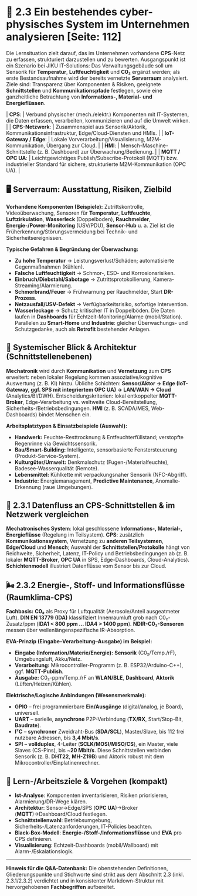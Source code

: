 # 🧩 2.3 Ein bestehendes cyber-physisches System im Unternehmen analysieren [Seite: 112] 

Die Lernsituation zielt darauf, das im Unternehmen vorhandene **CPS**-Netz zu erfassen, strukturiert darzustellen und zu bewerten. Ausgangspunkt ist ein Szenario bei JIKU IT-Solutions: Das Verwaltungsgebäude soll um Sensorik für **Temperatur**, **Luftfeuchtigkeit** und **C0₂** ergänzt werden; als erste Bestandsaufnahme wird der bereits vernetzte **Serverraum** analysiert. Ziele sind: Transparenz über Komponenten & Risiken, geeignete **Schnittstellen** und **Kommunikationspfade** festlegen, sowie eine ganzheitliche Betrachtung von **Informations-, Material- und Energieflüssen**. 

| **CPS**: | Verbund physischer (mech./elektr.) Komponenten mit IT-Systemen, die Daten erfassen, verarbeiten, kommunizieren und auf die Umwelt wirken. |
| **CPS-Netzwerk**: | Zusammenspiel aus Sensorik/Aktorik, Kommunikationsinfrastruktur, Edge/Cloud-Diensten und HMIs. |
| **IoT-Gateway / Edge**: | Lokale Vorverarbeitung/Visualisierung, M2M-Kommunikation, Übergang zur Cloud. |
| **HMI**: | Mensch-Maschine-Schnittstelle (z. B. Dashboard) zur Überwachung/Bedienung. |
| **MQTT / OPC UA**: | Leichtgewichtiges Publish/Subscribe-Protokoll (MQTT) bzw. industrieller Standard für sichere, strukturierte M2M-Kommunikation (OPC UA). |

## 🖥️ Serverraum: Ausstattung, Risiken, Zielbild

**Vorhandene Komponenten (Beispiele):** Zutrittskontrolle, Videoüberwachung, Sensoren für **Temperatur**, **Luftfeuchte**, **Luftzirkulation**, **Wasserleck** (Doppelboden), **Rauchmelder**, **Energie-/Power-Monitoring** (USV/PDU), **Sensor-Hub** u. a. Ziel ist die Früherkennung/Störungsvermeidung bei Technik- und Sicherheitsereignissen. 

**Typische Gefahren & Begründung der Überwachung:**

* **Zu hohe Temperatur** → Leistungsverlust/Schäden; automatisierte Gegenmaßnahmen (Kühlen).
* **Falsche Luftfeuchtigkeit** → Schmor-, ESD- und Korrosionsrisiken.
* **Einbruch/Diebstahl/Sabotage** → Zutrittsprotokollierung, Kamera-Streaming/Alarmierung.
* **Schmorbrand/Feuer** → Frühwarnung per Rauchmelder, Start **DR-Prozess**.
* **Netzausfall/USV-Defekt** → Verfügbarkeitsrisiko, sofortige Intervention.
* **Wasserleckage** → Schutz kritischer IT in Doppelböden.
  Die Daten laufen in **Dashboards** für Echtzeit-Monitoring/Alarme (mobil/Station). Parallelen zu **Smart-Home** und **Industrie**: gleicher Überwachungs- und Schutzgedanke, auch als **Retrofit** bestehender Anlagen. 

## 🧭 Systemischer Blick & Architektur (Schnittstellenebenen)

**Mechatronik** wird durch **Kommunikation** und **Vernetzung** zum **CPS** erweitert: neben lokaler Regelung kommen assoziative/kognitive Auswertung (z. B. KI) hinzu. Übliche Schichten:
**Sensor/Aktor → Edge (IoT-Gateway, ggf. SPS mit integriertem **OPC UA**) → LAN/WAN → Cloud** (Analytics/BI/DWH). Entscheidungskriterien: lokal entkoppelter **MQTT-Broker**, Edge-Verarbeitung vs. weltweite Cloud-Bereitstellung, Sicherheits-/Betriebsbedingungen. **HMI** (z. B. SCADA/MES, Web-Dashboards) bindet Menschen ein. 

**Arbeitsplatztypen & Einsatzbeispiele (Auswahl):**

* **Handwerk:** Feuchte-Resttrocknung & Entfeuchterfüllstand; verstopfte Regenrinne via Gewichtssensorik.
* **Bau/Smart-Building:** Intelligente, sensorbasierte Fenstersteuerung (Produkt-Service-System).
* **Kulturgüter/Umwelt:** Denkmalschutz (Fugen-/Materialfeuchte), Badesee-Wasserqualität (Remote).
* **Lebensmittel:** Kühlkette mit verpackungsnaher Sensorik (NFC-Abgriff).
* **Industrie:** Energiemanagement, **Predictive Maintenance**, Anomalie-Erkennung (raue Umgebungen). 

## 🔁 2.3.1 Datenfluss an CPS-Schnittstellen & im Netzwerk vergleichen

**Mechatronisches System**: lokal geschlossene **Informations-, Material-, Energieflüsse** (Regelung im Teilsystem).
**CPS**: zusätzlich **Kommunikationssystem**, Vernetzung zu **anderen Teilsystemen**, **Edge/Cloud** und **Mensch**; Auswahl der **Schnittstellen/Protokolle** hängt von Reichweite, Sicherheit, Latenz, IT-Policy und Betriebsbedingungen ab (z. B. lokaler **MQTT-Broker**, **OPC UA** in SPS, Edge-Dashboards, Cloud-Analytics). **Schichtenmodell** illustriert Datenflüsse vom Sensor bis zur Cloud. 

## 🌬️ 2.3.2 Energie-, Stoff- und Informationsflüsse (Raumklima-CPS)

**Fachbasis:** **C0₂** als Proxy für Luftqualität (Aerosole/Anteil ausgeatmeter Luft). **DIN EN 13779 (IDA)** klassifiziert Innenraumluft grob nach C0₂-Zusatz/ppm (**IDA1 < 800 ppm … IDA4 > 1400 ppm**). **NDIR-C0₂-Sensoren** messen über wellenlängenspezifische IR-Absorption. 

**EVA-Prinzip (Eingabe–Verarbeitung–Ausgabe) im Beispiel:**

* **Eingabe (Information/Materie/Energie):** **Sensorik** (C0₂/Temp./rF), Umgebungsluft, Akku/Netz.
* **Verarbeitung:** Mikrocontroller-Programm (z. B. ESP32/Arduino-C++), ggf. **MQTT-Publish**.
* **Ausgabe:** C0₂-ppm/Temp./rF an **WLAN/BLE**, **Dashboard**, **Aktorik** (Lüften/Heizen/Kühlen). 

**Elektrische/Logische Anbindungen (Wesensmerkmale):**

* **GPIO** – frei programmierbare **Ein/Ausgänge** (digital/analog, je Board), universell.
* **UART** – serielle, **asynchrone** P2P-Verbindung (**TX/RX**, Start/Stop-Bit, **Baudrate**).
* **I²C** – **synchroner** Zweidraht-Bus (**SDA/SCL**), Master/Slave, bis 112 frei nutzbare Adressen, bis **3,4 Mbit/s**.
* **SPI** – **vollduplex**, 4-Leiter (**SCLK/MOSI/MISO/CS**), ein Master, viele Slaves (CS-Pins), bis ~**20 Mbit/s**.
  Diese Schnittstellen verbinden Sensorik (z. B. **DHT22**, **MH-Z19B**) und Aktorik robust mit dem Mikrocontroller/Einplatinenrechner. 

## 🎯 Lern-/Arbeitsziele & Vorgehen (kompakt)

* **Ist-Analyse**: Komponenten inventarisieren, Risiken priorisieren, Alarmierung/DR-Wege klären.
* **Architektur**: Sensor→Edge/SPS (**OPC UA**)→Broker (**MQTT**)→Dashboard/Cloud festlegen.
* **Schnittstellenwahl**: Betriebsumgebung, Sicherheits-/Latenzanforderungen, IT-Policies beachten.
* **Black-Box-Modell**: **Energie-/Stoff-/Informationsflüsse** und **EVA** pro CPS definieren.
* **Visualisierung**: Echtzeit-Dashboards (mobil/Wallboard) mit Alarm-/Eskalationslogik. 

---

**Hinweis für die Q&A-Datenbank:** Die obenstehenden Definitionen, Gliederungspunkte und Stichworte sind strikt aus dem Abschnitt 2.3 (inkl. 2.3.1/2.3.2) verdichtet und in konsistenter Markdown-Struktur mit hervorgehobenen **Fachbegriffen** aufbereitet. 
